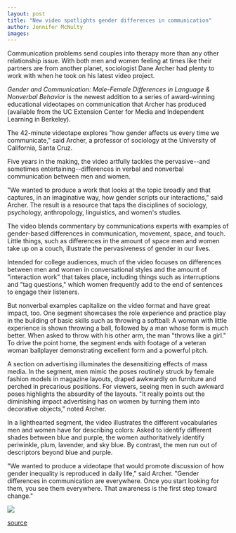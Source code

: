 ```yaml
---
layout: post
title: "New video spotlights gender differences in communication"
author: Jennifer McNulty
images:
---
```


Communication problems send couples into therapy more than any other relationship issue. With both men and women feeling at times like their partners are from another planet, sociologist Dane Archer had plenty to work with when he took on his latest video project.

_Gender and Communication: Male-Female Differences in Language & Nonverbal Behavior_ is the newest addition to a series of award-winning educational videotapes on communication that Archer has produced (available from the UC Extension Center for Media and Independent Learning in Berkeley).

The 42-minute videotape explores "how gender affects us every time we communicate," said Archer, a professor of sociology at the University of California, Santa Cruz.

Five years in the making, the video artfully tackles the pervasive--and sometimes entertaining--differences in verbal and nonverbal communication between men and women.

"We wanted to produce a work that looks at the topic broadly and that captures, in an imaginative way, how gender scripts our interactions," said Archer. The result is a resource that taps the disciplines of sociology, psychology, anthropology, linguistics, and women's studies.

The video blends commentary by communications experts with examples of gender-based differences in communication, movement, space, and touch. Little things, such as differences in the amount of space men and women take up on a couch, illustrate the pervasiveness of gender in our lives.

Intended for college audiences, much of the video focuses on differences between men and women in conversational styles and the amount of "interaction work" that takes place, including things such as interruptions and "tag questions," which women frequently add to the end of sentences to engage their listeners.

But nonverbal examples capitalize on the video format and have great impact, too. One segment showcases the role experience and practice play in the building of basic skills such as throwing a softball: A woman with little experience is shown throwing a ball, followed by a man whose form is much better. When asked to throw with his other arm, the man "throws like a girl." To drive the point home, the segment ends with footage of a veteran woman ballplayer demonstrating excellent form and a powerful pitch.

A section on advertising illuminates the desensitizing effects of mass media. In the segment, men mimic the poses routinely struck by female fashion models in magazine layouts, draped awkwardly on furniture and perched in precarious positions. For viewers, seeing men in such awkward poses highlights the absurdity of the layouts. "It really points out the diminishing impact advertising has on women by turning them into decorative objects," noted Archer.

In a lighthearted segment, the video illustrates the different vocabularies men and women have for describing colors: Asked to identify different shades between blue and purple, the women authoritatively identify periwinkle, plum, lavender, and sky blue. By contrast, the men run out of descriptors beyond blue and purple.

"We wanted to produce a videotape that would promote discussion of how gender inequality is reproduced in daily life," said Archer. "Gender differences in communication are everywhere. Once you start looking for them, you see them everywhere. That awareness is the first step toward change."  
  
  

![ ][1]

[1]: ../../images/trans.gif

[source](http://www1.ucsc.edu/currents/01-02/11-19/gender.html "Permalink to gender")
